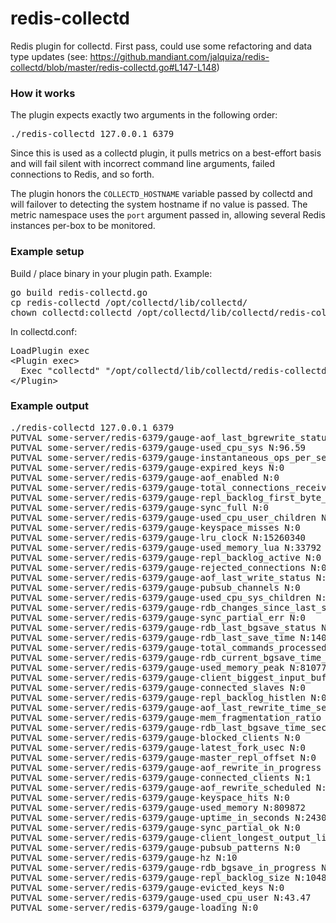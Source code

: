 redis-collectd
==============

Redis plugin for collectd. First pass, could use some refactoring and data type updates (see: https://github.mandiant.com/jalquiza/redis-collectd/blob/master/redis-collectd.go#L147-L148)

### How it works

The plugin expects exactly two arguments in the following order:

<pre>
./redis-collectd 127.0.0.1 6379
</pre>

Since this is used as a collectd plugin, it pulls metrics on a best-effort basis and will fail silent with incorrect command line arguments, failed connections to Redis, and so forth.

The plugin honors the `COLLECTD_HOSTNAME` variable passed by collectd and will failover to detecting the system hostname if no value is passed. The metric namespace uses the `port` argument passed in, allowing several Redis instances per-box to be monitored.

### Example setup

Build / place binary in your plugin path. Example:
<pre>
go build redis-collectd.go
cp redis-collectd /opt/collectd/lib/collectd/
chown collectd:collectd /opt/collectd/lib/collectd/redis-collectd
</pre>

In collectd.conf:
<pre>
LoadPlugin exec
&lt;Plugin exec&gt;
  Exec "collectd" "/opt/collectd/lib/collectd/redis-collectd" "127.0.0.1" "6379"
&lt;/Plugin&gt;
</pre>

### Example output

<pre>
./redis-collectd 127.0.0.1 6379
PUTVAL some-server/redis-6379/gauge-aof_last_bgrewrite_status N:1
PUTVAL some-server/redis-6379/gauge-used_cpu_sys N:96.59
PUTVAL some-server/redis-6379/gauge-instantaneous_ops_per_sec N:0
PUTVAL some-server/redis-6379/gauge-expired_keys N:0
PUTVAL some-server/redis-6379/gauge-aof_enabled N:0
PUTVAL some-server/redis-6379/gauge-total_connections_received N:287
PUTVAL some-server/redis-6379/gauge-repl_backlog_first_byte_offset N:0
PUTVAL some-server/redis-6379/gauge-sync_full N:0
PUTVAL some-server/redis-6379/gauge-used_cpu_user_children N:0.00
PUTVAL some-server/redis-6379/gauge-keyspace_misses N:0
PUTVAL some-server/redis-6379/gauge-lru_clock N:15260340
PUTVAL some-server/redis-6379/gauge-used_memory_lua N:33792
PUTVAL some-server/redis-6379/gauge-repl_backlog_active N:0
PUTVAL some-server/redis-6379/gauge-rejected_connections N:0
PUTVAL some-server/redis-6379/gauge-aof_last_write_status N:1
PUTVAL some-server/redis-6379/gauge-pubsub_channels N:0
PUTVAL some-server/redis-6379/gauge-used_cpu_sys_children N:0.00
PUTVAL some-server/redis-6379/gauge-rdb_changes_since_last_save N:0
PUTVAL some-server/redis-6379/gauge-sync_partial_err N:0
PUTVAL some-server/redis-6379/gauge-rdb_last_bgsave_status N:1
PUTVAL some-server/redis-6379/gauge-rdb_last_save_time N:1407526200
PUTVAL some-server/redis-6379/gauge-total_commands_processed N:277
PUTVAL some-server/redis-6379/gauge-rdb_current_bgsave_time_sec N:-1
PUTVAL some-server/redis-6379/gauge-used_memory_peak N:810776
PUTVAL some-server/redis-6379/gauge-client_biggest_input_buf N:0
PUTVAL some-server/redis-6379/gauge-connected_slaves N:0
PUTVAL some-server/redis-6379/gauge-repl_backlog_histlen N:0
PUTVAL some-server/redis-6379/gauge-aof_last_rewrite_time_sec N:-1
PUTVAL some-server/redis-6379/gauge-mem_fragmentation_ratio N:2.93
PUTVAL some-server/redis-6379/gauge-rdb_last_bgsave_time_sec N:-1
PUTVAL some-server/redis-6379/gauge-blocked_clients N:0
PUTVAL some-server/redis-6379/gauge-latest_fork_usec N:0
PUTVAL some-server/redis-6379/gauge-master_repl_offset N:0
PUTVAL some-server/redis-6379/gauge-aof_rewrite_in_progress N:0
PUTVAL some-server/redis-6379/gauge-connected_clients N:1
PUTVAL some-server/redis-6379/gauge-aof_rewrite_scheduled N:0
PUTVAL some-server/redis-6379/gauge-keyspace_hits N:0
PUTVAL some-server/redis-6379/gauge-used_memory N:809872
PUTVAL some-server/redis-6379/gauge-uptime_in_seconds N:243068
PUTVAL some-server/redis-6379/gauge-sync_partial_ok N:0
PUTVAL some-server/redis-6379/gauge-client_longest_output_list N:0
PUTVAL some-server/redis-6379/gauge-pubsub_patterns N:0
PUTVAL some-server/redis-6379/gauge-hz N:10
PUTVAL some-server/redis-6379/gauge-rdb_bgsave_in_progress N:0
PUTVAL some-server/redis-6379/gauge-repl_backlog_size N:1048576
PUTVAL some-server/redis-6379/gauge-evicted_keys N:0
PUTVAL some-server/redis-6379/gauge-used_cpu_user N:43.47
PUTVAL some-server/redis-6379/gauge-loading N:0
</pre>
